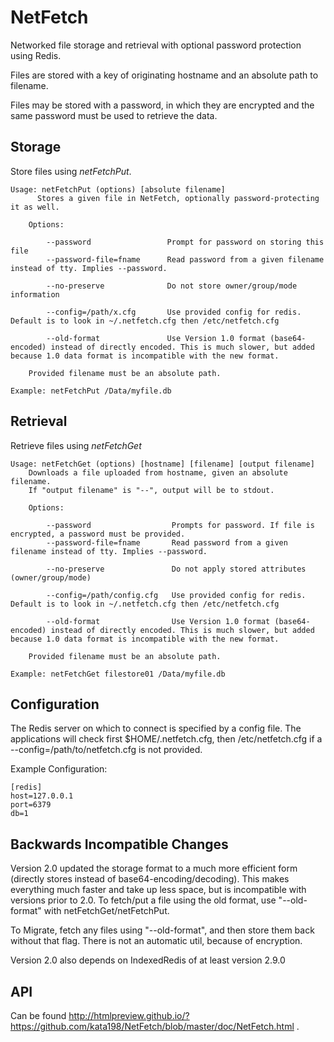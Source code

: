 # NetFetch
Networked file storage and retrieval with optional password protection using Redis.


Files are stored with a key of originating hostname and an absolute path to filename.

Files may be stored with a password, in which they are encrypted and the same password must be used to retrieve the data.


Storage
-------

Store files using *netFetchPut*.

	Usage: netFetchPut (options) [absolute filename]
		  Stores a given file in NetFetch, optionally password-protecting it as well.

		Options:

			--password                 Prompt for password on storing this file
			--password-file=fname      Read password from a given filename instead of tty. Implies --password.
			
			--no-preserve              Do not store owner/group/mode information

			--config=/path/x.cfg       Use provided config for redis. Default is to look in ~/.netfetch.cfg then /etc/netfetch.cfg

			--old-format               Use Version 1.0 format (base64-encoded) instead of directly encoded. This is much slower, but added because 1.0 data format is incompatible with the new format.

		Provided filename must be an absolute path.

	Example: netFetchPut /Data/myfile.db

Retrieval
---------

Retrieve files using *netFetchGet*

	Usage: netFetchGet (options) [hostname] [filename] [output filename]
		Downloads a file uploaded from hostname, given an absolute filename.
		If "output filename" is "--", output will be to stdout. 

		Options:

			--password                  Prompts for password. If file is encrypted, a password must be provided.
			--password-file=fname       Read password from a given filename instead of tty. Implies --password.
		  
			--no-preserve               Do not apply stored attributes (owner/group/mode)

			--config=/path/config.cfg   Use provided config for redis. Default is to look in ~/.netfetch.cfg then /etc/netfetch.cfg

			--old-format                Use Version 1.0 format (base64-encoded) instead of directly encoded. This is much slower, but added because 1.0 data format is incompatible with the new format.

		Provided filename must be an absolute path.

	Example: netFetchGet filestore01 /Data/myfile.db


Configuration
-------------

The Redis server on which to connect is specified by a config file. The applications will check first $HOME/.netfetch.cfg, then /etc/netfetch.cfg if a \-\-config=/path/to/netfetch.cfg is not provided.


Example Configuration:

	[redis]
	host=127.0.0.1
	port=6379
	db=1

Backwards Incompatible Changes
------------------------------

Version 2.0 updated the storage format to a much more efficient form (directly stores instead of base64-encoding/decoding). This makes everything much faster and take up less space, but is incompatible with versions prior to 2.0. To fetch/put a file using the old format, use "\-\-old\-format" with netFetchGet/netFetchPut.

To Migrate, fetch any files using "\-\-old\-format", and then store them back without that flag. There is not an automatic util, because of encryption.

Version 2.0 also depends on IndexedRedis of at least version 2.9.0


API
---

Can be found  http://htmlpreview.github.io/?https://github.com/kata198/NetFetch/blob/master/doc/NetFetch.html .

